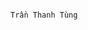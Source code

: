                                                                                                                 Trần Thanh Tùng
